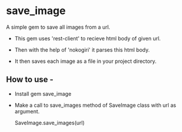 # save_image
A simple gem to save all images from a url.

* This gem uses 'rest-client' to recieve html body of given url. 

* Then with the help of 'nokogiri' it parses this html body.

* It then saves each image as a file in your project directory.


## How to use -

* Install gem save_image

* Make a call to save_images method of SaveImage class with url as argument.

  SaveImage.save_images(url)
